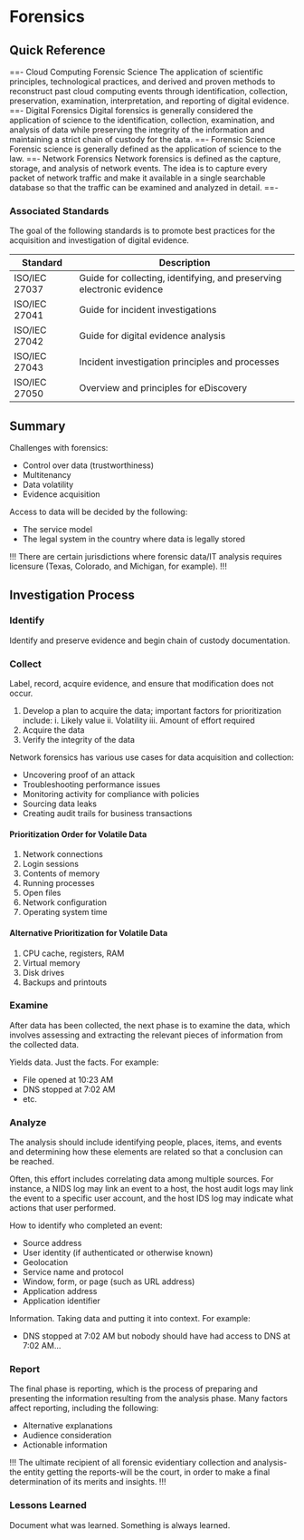 # Forensics

## Quick Reference

==- Cloud Computing Forensic Science
The application of scientific principles, technological practices, and derived and proven methods to reconstruct past cloud computing events through identification, collection, preservation, examination, interpretation, and reporting of digital evidence.
==- Digital Forensics
Digital forensics is generally considered the application of science to the identification, collection, examination, and analysis of data while preserving the integrity of the information and maintaining a strict chain of custody for the data.
==- Forensic Science
Forensic science is generally defined as the application of science to the law.
==- Network Forensics
Network forensics is defined as the capture, storage, and analysis of network events. The idea is to capture every packet of network traffic and make it available in a single searchable database so that the traffic can be examined and analyzed in detail.
==-

### Associated Standards

The goal of the following standards is to promote best practices for the acquisition and investigation of digital evidence.

| Standard | Description |
| - | - |
| ISO/IEC 27037	| Guide for collecting, identifying, and preserving electronic evidence |
| ISO/IEC 27041 | Guide for incident investigations |
| ISO/IEC 27042 | Guide for digital evidence analysis |
| ISO/IEC 27043 | Incident investigation principles and processes |
| ISO/IEC 27050 | Overview and principles for eDiscovery |

## Summary

Challenges with forensics:

- Control over data (trustworthiness)
- Multitenancy
- Data volatility
- Evidence acquisition

Access to data will be decided by the following:

- The service model
- The legal system in the country where data is legally stored

!!!
There are certain jurisdictions where forensic data/IT analysis requires licensure (Texas, Colorado, and Michigan, for example).
!!!

## Investigation Process

### Identify

Identify and preserve evidence and begin chain of custody documentation.

### Collect

Label, record, acquire evidence, and ensure that modification does not occur.

1. Develop a plan to acquire the data; important factors for prioritization include:
  i. Likely value
  ii. Volatility
  iii. Amount of effort required
2. Acquire the data
3. Verify the integrity of the data

Network forensics has various use cases for data acquisition and collection:

- Uncovering proof of an attack
- Troubleshooting performance issues
- Monitoring activity for compliance with policies
- Sourcing data leaks
- Creating audit trails for business transactions

#### Prioritization Order for Volatile Data

1. Network connections
2. Login sessions
3. Contents of memory
4. Running processes
5. Open files
6. Network configuration
7. Operating system time

#### Alternative Prioritization for Volatile Data

1. CPU cache, registers, RAM
2. Virtual memory
3. Disk drives
4. Backups and printouts

### Examine

After data has been collected, the next phase is to examine the data, which involves assessing and extracting the relevant pieces of information from the collected data.

Yields data. Just the facts. For example:

- File opened at 10:23 AM
- DNS stopped at 7:02 AM
- etc.

### Analyze

The analysis should include identifying people, places, items, and events and determining how these elements are related so that a conclusion can be reached.

Often, this effort includes correlating data among multiple sources. For instance, a NIDS log may link an event to a host, the host audit logs may link the event to a specific user account, and the host IDS log may indicate what actions that user performed.

How to identify who completed an event:

- Source address
- User identity (if authenticated or otherwise known)
- Geolocation
- Service name and protocol
- Window, form, or page (such as URL address)
- Application address
- Application identifier

Information. Taking data and putting it into context. For example:

- DNS stopped at 7:02 AM but nobody should have had access to DNS at 7:02 AM...

### Report

The final phase is reporting, which is the process of preparing and presenting the information resulting from the analysis phase. Many factors affect reporting, including the following:

- Alternative explanations
- Audience consideration
- Actionable information

!!!
The ultimate recipient of all forensic evidentiary collection and analysis-the entity getting the reports-will be the court, in order to make a final determination of its merits and insights.
!!!

### Lessons Learned

Document what was learned. Something is always learned.
